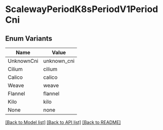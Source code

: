 # ScalewayPeriodK8sPeriodV1PeriodCni

## Enum Variants

| Name | Value |
|---- | -----|
| UnknownCni | unknown_cni |
| Cilium | cilium |
| Calico | calico |
| Weave | weave |
| Flannel | flannel |
| Kilo | kilo |
| None | none |


[[Back to Model list]](../README.md#documentation-for-models) [[Back to API list]](../README.md#documentation-for-api-endpoints) [[Back to README]](../README.md)


